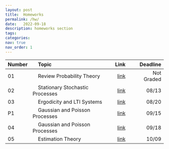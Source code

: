 ```yaml
---
layout: post
title:  Homeworks
permalink: /hw/
date:   2022-09-18
description: homeworks section
tags: 
categories: 
nav: true
nav_order: 1
---
```

| Number | &nbsp; &nbsp; Topic                                                        | Link                                                                                     |  &nbsp; &nbsp; Deadline
| :---- | :--------------------------------------------------------------------- | -----------------------------------------------------------------------------------------------------: | ----------: |
| 01   | &nbsp; &nbsp; Review Probability Theory &nbsp; &nbsp; | <a href='/assets/pdf/homeworks/Stoch_Fall2022_HW1.pdf'>link</a> |  &nbsp; &nbsp; Not Graded |
| 02   | &nbsp; &nbsp; Stationary Stochastic Processes &nbsp; &nbsp; | <a href='/assets/pdf/homeworks/Stoch_Fall2022_HW2.pdf'>link</a> |  &nbsp; &nbsp; 08/13 |
| 03   | &nbsp; &nbsp; Ergodicity and LTI Systems &nbsp; &nbsp; | <a href='/assets/pdf/homeworks/Stoch_Fall2022_HW3.pdf'>link</a> |  &nbsp; &nbsp; 08/20 |
| P1   | &nbsp; &nbsp; Gaussian and Poisson Processes &nbsp; &nbsp; | <a href='/assets/zip/Stoch_Fall2022_PHW1.zip'>link</a> |  &nbsp; &nbsp; 09/15 |
| 04   | &nbsp; &nbsp; Gaussian and Poisson Processes &nbsp; &nbsp; | <a href='/assets/pdf/homeworks/Stoch-Fall2022-HW4.pdf'>link</a> |  &nbsp; &nbsp; 09/18 |
| 05   | &nbsp; &nbsp; Estimation Theory &nbsp; &nbsp; | <a href='/assets/pdf/homeworks/stoch-fall2022_HW5.pdf'>link</a> |  &nbsp; &nbsp; 10/09 |
